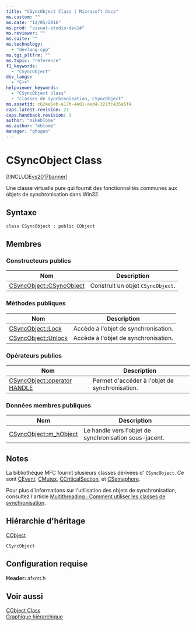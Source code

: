 ```yaml
---
title: "CSyncObject Class | Microsoft Docs"
ms.custom: ""
ms.date: "12/05/2016"
ms.prod: "visual-studio-dev14"
ms.reviewer: ""
ms.suite: ""
ms.technology: 
  - "devlang-cpp"
ms.tgt_pltfrm: ""
ms.topic: "reference"
f1_keywords: 
  - "CSyncObject"
dev_langs: 
  - "C++"
helpviewer_keywords: 
  - "CSyncObject class"
  - "classes de synchronisation, CSyncObject"
ms.assetid: c62ea6eb-a17b-4e01-aed4-321fc435a5f4
caps.latest.revision: 21
caps.handback.revision: 9
author: "mikeblome"
ms.author: "mblome"
manager: "ghogen"
---
```

# CSyncObject Class
[!INCLUDE[vs2017banner](../../assembler/inline/includes/vs2017banner.md)]

Une classe virtuelle pure qui fournit des fonctionnalités communes aux objets de synchronisation dans Win32.  
  
## Syntaxe  
  
```  
class CSyncObject : public CObject  
```  
  
## Membres  
  
### Constructeurs publics  
  
|Nom|Description|  
|---------|-----------------|  
|[CSyncObject::CSyncObject](../Topic/CSyncObject::CSyncObject.md)|Construit un objet `CSyncObject`.|  
  
### Méthodes publiques  
  
|Nom|Description|  
|---------|-----------------|  
|[CSyncObject::Lock](../Topic/CSyncObject::Lock.md)|Accède à l'objet de synchronisation.|  
|[CSyncObject::Unlock](../Topic/CSyncObject::Unlock.md)|Accède à l'objet de synchronisation.|  
  
### Opérateurs publics  
  
|Nom|Description|  
|---------|-----------------|  
|[CSyncObject::operator HANDLE](../Topic/CSyncObject::operator%20HANDLE.md)|Permet d'accéder à l'objet de synchronisation.|  
  
### Données membres publiques  
  
|Nom|Description|  
|---------|-----------------|  
|[CSyncObject::m\_hObject](../Topic/CSyncObject::m_hObject.md)|Le handle vers l'objet de synchronisation sous\-jacent.|  
  
## Notes  
 La bibliothèque MFC fournit plusieurs classes dérivées d' `CSyncObject`.  Ce sont [CEvent](../../mfc/reference/cevent-class.md), [CMutex](../../mfc/reference/cmutex-class.md), [CCriticalSection](../../mfc/reference/ccriticalsection-class.md), et [CSemaphore](../../mfc/reference/csemaphore-class.md).  
  
 Pour plus d'informations sur l'utilisation des objets de synchronisation, consultez l'article [Multithreading : Comment utiliser les classes de synchronisation](../../parallel/multithreading-how-to-use-the-synchronization-classes.md).  
  
## Hiérarchie d'héritage  
 [CObject](../../mfc/reference/cobject-class.md)  
  
 `CSyncObject`  
  
## Configuration requise  
 **Header:** afxmt.h  
  
## Voir aussi  
 [CObject Class](../../mfc/reference/cobject-class.md)   
 [Graphique hiérarchique](../../mfc/hierarchy-chart.md)
